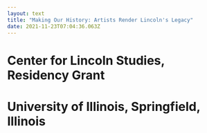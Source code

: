 ```yaml
---
layout: text
title: "Making Our History: Artists Render Lincoln's Legacy"
date: 2021-11-23T07:04:36.063Z
---
```

# Center for Lincoln Studies, Residency Grant
# University of Illinois, Springfield, Illinois